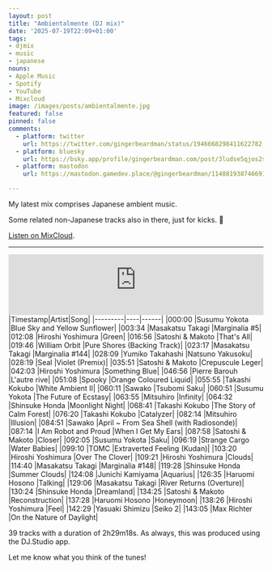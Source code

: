 ```yaml
---
layout: post
title: "Ambientalmente (DJ mix)"
date: '2025-07-19T22:09+01:00'
tags:
- djmix
- music
- japanese
nouns:
- Apple Music
- Spotify
- YouTube
- Mixcloud
image: /images/posts/ambientalmente.jpg
featured: false
pinned: false
comments:
  - platform: twitter
    url: https://twitter.com/gingerbeardman/status/1946668298411622782
  - platform: bluesky
    url: https://bsky.app/profile/gingerbeardman.com/post/3ludse5qjos2s
  - platform: mastodon
    url: https://mastodon.gamedev.place/@gingerbeardman/114881938746691481

---
```


My latest mix comprises Japanese ambient music.

Some related non-Japanese tracks also in there, just for kicks. 🔰

[Listen on MixCloud](https://www.mixcloud.com/gingerbeardman/ambientalmente/).

----

<iframe width="100%" height="120" src="https://player-widget.mixcloud.com/widget/iframe/?hide_cover=1&feed=%2Fgingerbeardman%2Fambientalmente%2F" frameborder="0" ></iframe>

<div class="table-wrapper" markdown="block">
|Timestamp|Artist|Song|
|---------|----|------|
|000:00 |Susumu Yokota |Blue Sky and Yellow Sunflower|
|003:34 |Masakatsu Takagi |Marginalia #5|
|012:08 |Hiroshi Yoshimura |Green|
|016:56 |Satoshi & Makoto |That's All|
|019:46 |William Orbit |Pure Shores (Backing Track)|
|023:17 |Masakatsu Takagi |Marginalia #144|
|028:09 |Yumiko Takahashi |Natsuno Yakusoku|
|028:19 |Seal |Violet (Premix)|
|035:51 |Satoshi & Makoto |Crepuscule Leger|
|042:03 |Hiroshi Yoshimura |Something Blue|
|046:56 |Pierre Barouh |L'autre rive|
|051:08 |Spooky |Orange Coloured Liquid|
|055:55 |Takashi Kokubo |White Ambient II|
|060:11 |Sawako |Tsubomi Saku|
|060:51 |Susumu Yokota |The Future of Ecstasy|
|063:55 |Mitsuhiro |Infinity|
|064:32 |Shinsuke Honda |Moonlight Night|
|068:41 |Takashi Kokubo |The Story of Calm Forest|
|076:20 |Takashi Kokubo |Catalyzer|
|082:14 |Mitsuhiro |Illusion|
|084:51 |Sawako |April ~ From Sea Shell (with Radiosonde)|
|087:14 |I Am Robot and Proud |When I Get My Ears|
|087:58 |Satoshi & Makoto |Closer|
|092:05 |Susumu Yokota |Saku|
|096:19 |Strange Cargo |Water Babies|
|099:10 |TOMC |Extraverted Feeling (Kudan)|
|103:20 |Hiroshi Yoshimura |Over The Clover|
|109:21 |Hiroshi Yoshimura |Clouds|
|114:40 |Masakatsu Takagi |Marginalia #148|
|119:28 |Shinsuke Honda |Summer Clouds|
|124:08 |Junichi Kamiyama |Aquarius|
|126:35 |Haruomi Hosono |Talking|
|129:06 |Masakatsu Takagi |River Returns (Overture)|
|130:24 |Shinsuke Honda |Dreamland|
|134:25 |Satoshi & Makoto |Reconstruction|
|137:28 |Haruomi Hosono |Honeymoon|
|138:26 |Hiroshi Yoshimura |Feel|
|142:29 |Yasuaki Shimizu |Seiko 2|
|143:05 |Max Richter |On the Nature of Daylight|

</div>

39 tracks with a duration of 2h29m18s. As always, this was produced using the DJ.Studio app. 

Let me know what you think of the tunes!
